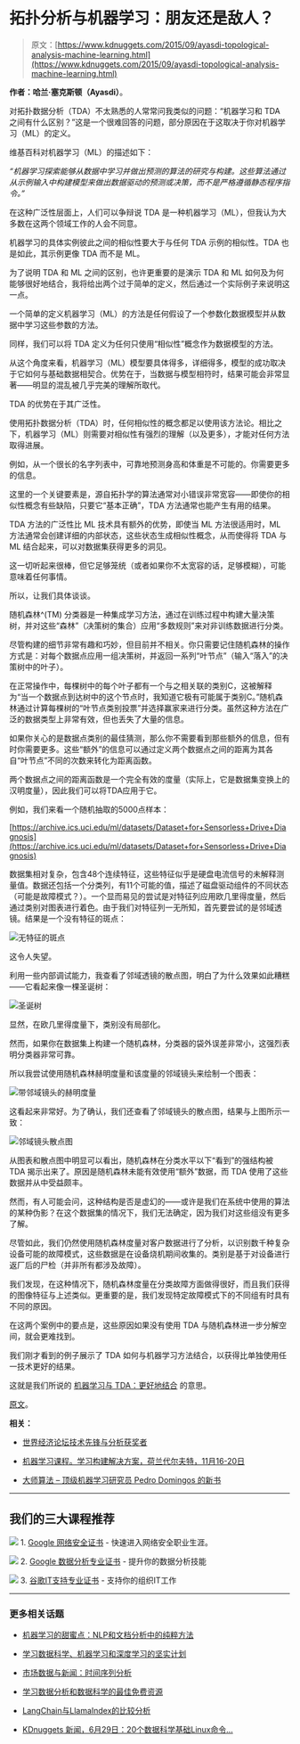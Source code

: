 # 拓扑分析与机器学习：朋友还是敌人？

> 原文：[https://www.kdnuggets.com/2015/09/ayasdi-topological-analysis-machine-learning.html](https://www.kdnuggets.com/2015/09/ayasdi-topological-analysis-machine-learning.html)

**作者：哈兰·塞克斯顿（Ayasdi）**。

对拓扑数据分析（TDA）不太熟悉的人常常问我类似的问题：“机器学习和 TDA 之间有什么区别？”这是一个很难回答的问题，部分原因在于这取决于你对机器学习（ML）的定义。

维基百科对机器学习（ML）的描述如下：

*“机器学习探索能够从数据中学习并做出预测的算法的研究与构建。这些算法通过从示例输入中构建模型来做出数据驱动的预测或决策，而不是严格遵循静态程序指令。”*

在这种广泛性层面上，人们可以争辩说 TDA 是一种机器学习（ML），但我认为大多数在这两个领域工作的人会不同意。

机器学习的具体实例彼此之间的相似性要大于与任何 TDA 示例的相似性。TDA 也是如此，其示例更像 TDA 而不是 ML。

为了说明 TDA 和 ML 之间的区别，也许更重要的是演示 TDA 和 ML 如何及为何能够很好地结合，我将给出两个过于简单的定义，然后通过一个实际例子来说明这一点。

一个简单的定义机器学习（ML）的方法是任何假设了一个参数化数据模型并从数据中学习这些参数的方法。

同样，我们可以将 TDA 定义为任何只使用“相似性”概念作为数据模型的方法。

从这个角度来看，机器学习（ML）模型要具体得多，详细得多，模型的成功取决于它如何与基础数据相契合。优势在于，当数据与模型相符时，结果可能会非常显著——明显的混乱被几乎完美的理解所取代。

TDA 的优势在于其广泛性。

使用拓扑数据分析（TDA）时，任何相似性的概念都足以使用该方法论。相比之下，机器学习（ML）则需要对相似性有强烈的理解（以及更多），才能对任何方法取得进展。

例如，从一个很长的名字列表中，可靠地预测身高和体重是不可能的。你需要更多的信息。

这里的一个关键要素是，源自拓扑学的算法通常对小错误非常宽容——即使你的相似性概念有些缺陷，只要它“基本正确”，TDA 方法通常也能产生有用的结果。

TDA 方法的广泛性比 ML 技术具有额外的优势，即使当 ML 方法很适用时，ML 方法通常会创建详细的内部状态，这些状态生成相似性概念，从而使得将 TDA 与 ML 结合起来，可以对数据集获得更多的洞见。

这一切听起来很棒，但它足够笼统（或者如果你不太宽容的话，足够模糊），可能意味着任何事情。

所以，让我们具体谈谈。

随机森林^(TM) 分类器是一种集成学习方法，通过在训练过程中构建大量决策树，并对这些“森林”（决策树的集合）应用“多数规则”来对非训练数据进行分类。

尽管构建的细节非常有趣和巧妙，但目前并不相关。你只需要记住随机森林的操作方式是：对每个数据点应用一组决策树，并返回一系列“叶节点”（输入“落入”的决策树中的叶子）。

在正常操作中，每棵树中的每个叶子都有一个与之相关联的类别C，这被解释为“当一个数据点到达树中的这个节点时，我知道它极有可能属于类别C。”随机森林通过计算每棵树的“叶节点类别投票”并选择赢家来进行分类。虽然这种方法在广泛的数据类型上非常有效，但也丢失了大量的信息。

如果你关心的是数据点类别的最佳猜测，那么你不需要看到那些额外的信息，但有时你需要更多。这些“额外”的信息可以通过定义两个数据点之间的距离为其各自“叶节点”不同的次数来转化为距离函数。

两个数据点之间的距离函数是一个完全有效的度量（实际上，它是数据集变换上的汉明度量），因此我们可以将TDA应用于它。

例如，我们来看一个随机抽取的5000点样本：

[https://archive.ics.uci.edu/ml/datasets/Dataset+for+Sensorless+Drive+Diagnosis](https://archive.ics.uci.edu/ml/datasets/Dataset+for+Sensorless+Drive+Diagnosis)

数据集相对复杂，包含48个连续特征，这些特征似乎是硬盘电流信号的未解释测量值。数据还包括一个分类列，有11个可能的值，描述了磁盘驱动组件的不同状态（可能是故障模式？）。一个显而易见的尝试是对特征列应用欧几里得度量，然后通过类别对图表进行着色。由于我们对特征列一无所知，首先要尝试的是邻域透镜。结果是一个没有特征的斑点：

![无特征的斑点](../Images/0011e0d722ed99cad66ab7783451ee92.png)

这令人失望。

利用一些内部调试能力，我查看了邻域透镜的散点图，明白了为什么效果如此糟糕——它看起来像一棵圣诞树：

![圣诞树](../Images/f661256f6b0e80f3d605511d7499ab16.png)

显然，在欧几里得度量下，类别没有局部化。

然而，如果你在数据集上构建一个随机森林，分类器的袋外误差非常小，这强烈表明分类器非常可靠。

所以我尝试使用随机森林赫明度量和该度量的邻域镜头来绘制一个图表：

![带邻域镜头的赫明度量](../Images/1583ae2543637f20acc5c9c6988feb3e.png)

这看起来非常好。为了确认，我们还查看了邻域镜头的散点图，结果与上图所示一致：

![邻域镜头散点图](../Images/ecef40df087632cf35281e83f9219ba6.png)

从图表和散点图中明显可以看出，随机森林在分类水平以下“看到”的强结构被 TDA 揭示出来了。原因是随机森林未能有效使用“额外”数据，而 TDA 使用了这些数据并从中受益颇丰。

然而，有人可能会问，这种结构是否是虚幻的——或许是我们在系统中使用的算法的某种伪影？在这个数据集的情况下，我们无法确定，因为我们对这些组没有更多了解。

尽管如此，我们仍然使用随机森林度量对客户数据进行了分析，以识别数千种复杂设备可能的故障模式，这些数据是在设备烧机期间收集的。类别是基于对设备进行返厂后的尸检（并非所有都涉及故障）。

我们发现，在这种情况下，随机森林度量在分类故障方面做得很好，而且我们获得的图像特征与上述类似。更重要的是，我们发现特定故障模式下的不同组有时具有不同的原因。

在这两个案例中的要点是，这些原因如果没有使用 TDA 与随机森林进一步分解空间，就会更难找到。

我们刚才看到的例子展示了 TDA 如何与机器学习方法结合，以获得比单独使用任一技术更好的结果。

这就是我们所说的 [机器学习与 TDA：更好地结合](http://www.ayasdi.com/resources/whitepaper/tda-and-machine-learning/) 的意思。

[原文](http://www.ayasdi.com/blog/bigdata/how-tda-and-machine-learning-enhance-each-other/)。

**相关：**

+   [世界经济论坛技术先锋与分析获奖者](/2015/08/wef-tech-pioneers-analytics-winners.html)

+   [机器学习课程。学习构建解决方案，荷兰代尔夫特，11月16-20日](/2015/09/perclass-machine-learning-course-delft-november.html)

+   [大师算法 – 顶级机器学习研究员 Pedro Domingos 的新书](/2015/09/book-master-algorithm-pedro-domingos.html)

* * *

## 我们的三大课程推荐

![](../Images/0244c01ba9267c002ef39d4907e0b8fb.png) 1\. [Google 网络安全证书](https://www.kdnuggets.com/google-cybersecurity) - 快速进入网络安全职业生涯。

![](../Images/e225c49c3c91745821c8c0368bf04711.png) 2\. [Google 数据分析专业证书](https://www.kdnuggets.com/google-data-analytics) - 提升你的数据分析技能

![](../Images/0244c01ba9267c002ef39d4907e0b8fb.png) 3. [谷歌IT支持专业证书](https://www.kdnuggets.com/google-itsupport) - 支持你的组织IT工作

* * *

### 更多相关话题

+   [机器学习的甜蜜点：NLP和文档分析中的纯粹方法](https://www.kdnuggets.com/2022/05/machine-learning-sweet-spot-pure-approaches-nlp-document-analysis.html)

+   [学习数据科学、机器学习和深度学习的坚实计划](https://www.kdnuggets.com/2023/01/mwiti-solid-plan-learning-data-science-machine-learning-deep-learning.html)

+   [市场数据与新闻：时间序列分析](https://www.kdnuggets.com/2022/06/market-data-news-time-series-analysis.html)

+   [学习数据分析和数据科学的最佳免费资源](https://www.kdnuggets.com/2024/03/365datascience-best-free-resources-learn-data-analysis-data-science)

+   [LangChain与LlamaIndex的比较分析](https://www.kdnuggets.com/comparative-analysis-of-langchain-and-llamaindex)

+   [KDnuggets 新闻，6月29日：20个数据科学基础Linux命令…](https://www.kdnuggets.com/2022/n26.html)
